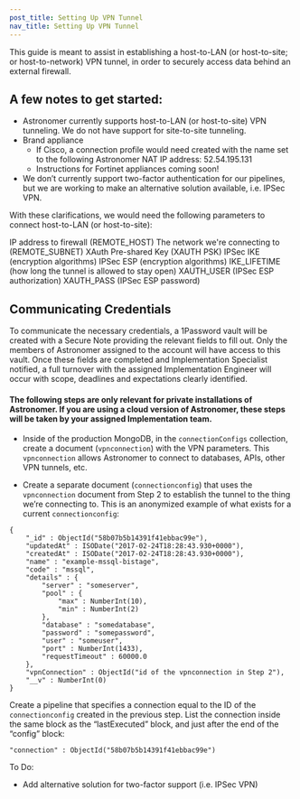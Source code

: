 ```yaml
---
post_title: Setting Up VPN Tunnel
nav_title: Setting Up VPN Tunnel
---
```


This guide is meant to assist in establishing a host-to-LAN (or host-to-site; or host-to-network) VPN tunnel, in order to securely access data behind an external firewall.

## A few notes to get started:
- Astronomer currently supports host-to-LAN (or host-to-site) VPN tunneling.  We do not have support for site-to-site tunneling.
- Brand appliance
  - If Cisco, a connection profile would need created with the name set to the following Astronomer NAT IP address: 52.54.195.131
  - Instructions for Fortinet appliances coming soon!
- We don’t currently support two-factor authentication for our pipelines, but we are working to make an alternative solution available, i.e. IPSec VPN.

With these clarifications, we would need the following parameters to connect host-to-LAN (or host-to-site):

IP address to firewall (REMOTE_HOST)
The network we're connecting to (REMOTE_SUBNET)
XAuth Pre-shared Key (XAUTH PSK)
IPSec IKE (encryption algorithms)
IPSec ESP (encryption algorithms)
IKE_LIFETIME (how long the tunnel is allowed to stay open)
XAUTH_USER (IPSec ESP authorization)
XAUTH_PASS (IPSec ESP password)


## Communicating Credentials
To communicate the necessary credentials, a 1Password vault will be created with a Secure Note providing the relevant fields to fill out. Only the members of Astronomer assigned to the account will have access to this vault. Once these fields are completed and Implementation Specialist notified, a full turnover with the assigned Implementation Engineer will occur with scope, deadlines and expectations clearly identified.

#### The following steps are only relevant for private installations of Astronomer. If you are using a cloud version of Astronomer, these steps will be taken by your assigned Implementation team.

- Inside of the production MongoDB, in the `connectionConfigs` collection, create a document (`vpnconnection`) with the VPN parameters.  This `vpnconnection` allows Astronomer to connect to databases, APIs, other VPN tunnels, etc.

- Create a separate document (`connectionconfig`) that uses the `vpnconnection` document from Step 2 to establish the tunnel to the thing we’re connecting to. This is an anonymized example of what exists for a current `connectionconfig`:
```
{
    "_id" : ObjectId("58b07b5b14391f41ebbac99e"),
    "updatedAt" : ISODate("2017-02-24T18:28:43.930+0000"),
    "createdAt" : ISODate("2017-02-24T18:28:43.930+0000"),
    "name" : "example-mssql-bistage",
    "code" : "mssql",
    "details" : {
        "server" : "someserver",
        "pool" : {
            "max" : NumberInt(10),
            "min" : NumberInt(2)
        },
        "database" : "somedatabase",
        "password" : "somepassword",
        "user" : "someuser",
        "port" : NumberInt(1433),
        "requestTimeout" : 60000.0
    },
    "vpnConnection" : ObjectId("id of the vpnconnection in Step 2"),
    "__v" : NumberInt(0)
}
```

Create a pipeline that specifies a connection equal to the ID of the `connectionconfig` created in the previous step.  List the connection inside the same block as the “lastExecuted” block, and just after the end of the “config” block:

`"connection" : ObjectId("58b07b5b14391f41ebbac99e")`

To Do:
- Add alternative solution for two-factor support (i.e. IPSec VPN)
